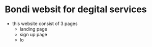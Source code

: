 # Bondi websit for degital services
- this website consist of 3 pages 
  -  landing page
  -  sign up page
  -  lo
